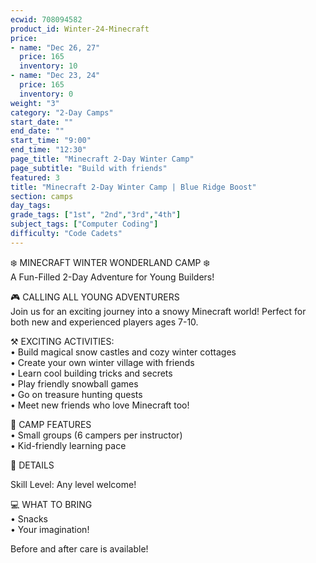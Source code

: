 ```yaml
---
ecwid: 708094582
product_id: Winter-24-Minecraft
price:
- name: "Dec 26, 27"
  price: 165
  inventory: 10
- name: "Dec 23, 24"
  price: 165
  inventory: 0
weight: "3"
category: "2-Day Camps"
start_date: ""
end_date: ""
start_time: "9:00"
end_time: "12:30"
page_title: "Minecraft 2-Day Winter Camp"
page_subtitle: "Build with friends"
featured: 3
title: "Minecraft 2-Day Winter Camp | Blue Ridge Boost"
section: camps
day_tags: 
grade_tags: ["1st", "2nd","3rd","4th"]
subject_tags: ["Computer Coding"]
difficulty: "Code Cadets"
---
```

<p>❄️ MINECRAFT WINTER WONDERLAND CAMP ❄️<br> A Fun-Filled 2-Day Adventure for Young Builders!</p><p>🎮 CALLING ALL YOUNG ADVENTURERS<br> Join us for an exciting journey into a snowy Minecraft world! Perfect for both new and experienced players ages 7-10.</p><p>⚒️ EXCITING ACTIVITIES:<br> • Build magical snow castles and cozy winter cottages<br> • Create your own winter village with friends<br> • Learn cool building tricks and secrets<br> • Play friendly snowball games<br> • Go on treasure hunting quests<br> • Meet new friends who love Minecraft too!</p><p>🌟 CAMP FEATURES<br> • Small groups (6 campers per instructor)<br> • Kid-friendly learning pace<br></p><p>📅 DETAILS</p><p>Skill Level: Any level welcome!</p><p>💻 WHAT TO BRING<br>• Snacks<br> • Your imagination!</p><p>Before and after care is available!</p>
